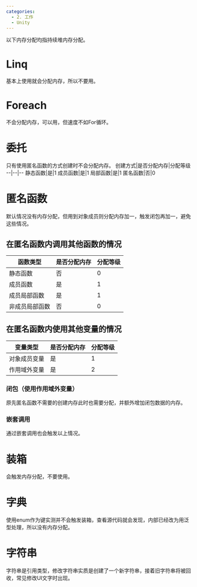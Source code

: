 ```yaml
---
categories:
  - 2. 工作
  - Unity
---
```

以下内存分配均指持续堆内存分配。
# Linq
基本上使用就会分配内存，所以不要用。

# Foreach
不会分配内存，可以用，但速度不如For循环。

# 委托
只有使用匿名函数的方式创建时不会分配内存。
创建方式|是否分配内存|分配等级
--|--|--
静态函数|是|1
成员函数|是|1
局部函数|是|1
匿名函数|否|0
# 匿名函数
默认情况没有内存分配，但用到对象成员则分配内存加一，触发闭包再加一，避免这些情况。
## 在匿名函数内调用其他函数的情况
函数类型|是否分配内存|分配等级
--|--|--
静态函数|否|0
成员函数|是|1
成员局部函数|是|1
非成员局部函数|否|0
## 在匿名函数内使用其他变量的情况
变量类型|是否分配内存|分配等级
--|--|--
对象成员变量|是|1
作用域外变量|是|2
### 闭包（使用作用域外变量）
原先匿名函数不需要的创建内存此时也需要分配，并额外增加闭包数据的内存。
### 嵌套调用
通过嵌套调用也会触发以上情况。

# 装箱
会触发内存分配，不要使用。

# 字典
使用enum作为键实测并不会触发装箱，查看源代码就会发现，内部已经改为用泛型处理，所以没有内存分配。

# 字符串
字符串是引用类型，修改字符串实质是创建了一个新字符串，接着旧字符串将被回收，常见修改UI文字时出现。